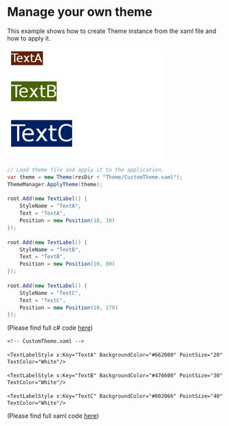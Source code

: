 # Manage your own theme
This example shows how to create Theme instance from the xaml file and how to apply it.


<img src="./preview/preview.png"/>


```C#
// Load theme file and apply it to the application.
var theme = new Theme(resDir + "Theme/CustomTheme.xaml");
ThemeManager.ApplyTheme(theme);

root.Add(new TextLabel() {
    StyleName = "TextA",
    Text = "TextA",
    Position = new Position(10, 10)
});

root.Add(new TextLabel() {
    StyleName = "TextB",
    Text = "TextB",
    Position = new Position(10, 80)
});

root.Add(new TextLabel() {
    StyleName = "TextC",
    Text = "TextC",
    Position = new Position(10, 170)
});
```
(Please find full c# code [here](./ThemeBasic1.cs))


```xaml
<!-- CustomTheme.xaml -->

<TextLabelStyle x:Key="TextA" BackgroundColor="#662000" PointSize="20" TextColor="White"/>

<TextLabelStyle x:Key="TextB" BackgroundColor="#476600" PointSize="30" TextColor="White"/>

<TextLabelStyle x:Key="TextC" BackgroundColor="#002066" PointSize="40" TextColor="White"/>
```
(Please find full xaml code [here](./res/Theme/CustomTheme.xaml))

